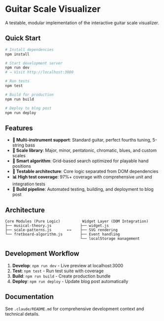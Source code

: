 # Guitar Scale Visualizer

A testable, modular implementation of the interactive guitar scale visualizer.

## Quick Start

```bash
# Install dependencies
npm install

# Start development server
npm run dev
# → Visit http://localhost:3000

# Run tests
npm test

# Build for production
npm run build

# Deploy to blog post
npm run deploy
```

## Features

- **🎸 Multi-instrument support**: Standard guitar, perfect fourths tuning, 5-string bass
- **🎵 Scale library**: Major, minor, pentatonic, chromatic, blues, and custom scales
- **🎯 Smart algorithm**: Grid-based search optimized for playable hand positions
- **🔧 Testable architecture**: Core logic separated from DOM dependencies
- **📊 High test coverage**: 97%+ coverage with comprehensive unit and integration tests
- **🚀 Build pipeline**: Automated testing, building, and deployment to blog post

## Architecture

```
Core Modules (Pure Logic)          Widget Layer (DOM Integration)
├── musical-theory.js             ├── widget.js
├── scale-patterns.js       ←→    ├── SVG rendering
└── fretboard-algorithm.js        ├── Event handling
                                  └── localStorage management
```

## Development Workflow

1. **Develop**: `npm run dev` - Live preview at localhost:3000
2. **Test**: `npm test` - Run test suite with coverage
3. **Build**: `npm run build` - Create production bundle
4. **Deploy**: `npm run deploy` - Update blog post automatically

## Documentation

See `.claude/README.md` for comprehensive development context and technical details.
